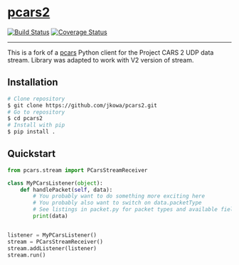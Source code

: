 # [pcars2](https://github.com/jkowa/pcars) 

[![Build Status](https://travis-ci.org/jamesremuscat/pcars.svg?branch=master)](https://travis-ci.org/jamesremuscat/pcars)
[![Coverage Status](https://coveralls.io/repos/jamesremuscat/pcars/badge.svg?branch=master&service=github)](https://coveralls.io/github/jamesremuscat/pcars?branch=master)

---
This is a fork of a [pcars](https://github.com/jamesremuscat/pcars) Python client for the Project CARS 2 UDP data stream. Library was adapted to work with V2 version of stream.

## Installation
```bash
# Clone repository
$ git clone https://github.com/jkowa/pcars2.git
# Go to repository
$ cd pcars2
# Install with pip
$ pip install .
```

## Quickstart

```python
from pcars.stream import PCarsStreamReceiver

class MyPCarsListener(object):
    def handlePacket(self, data):
        # You probably want to do something more exciting here
        # You probably also want to switch on data.packetType
        # See listings in packet.py for packet types and available fields for each
        print(data)


listener = MyPCarsListener()
stream = PCarsStreamReceiver()
stream.addListener(listener)
stream.run()
```
